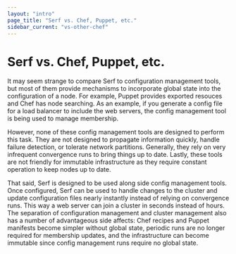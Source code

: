 ```yaml
---
layout: "intro"
page_title: "Serf vs. Chef, Puppet, etc."
sidebar_current: "vs-other-chef"
---
```


# Serf vs. Chef, Puppet, etc.

It may seem strange to compare Serf to configuration management tools,
but most of them provide mechanisms to incorporate global state into the
configuration of a node. For example, Puppet provides exported resouces
and Chef has node searching. As an example, if you generate a config file
for a load balancer to include the web servers, the config management
tool is being used to manage membership.

However, none of these config management tools are designed to perform
this task. They are not designed to propagate information quickly,
handle failure detection, or tolerate network partitions. Generally,
they rely on very infrequent convergence runs to bring things up to date.
Lastly, these tools are not friendly for immutable infrastructure as they
require constant operation to keep nodes up to date.

That said, Serf is designed to be used along side config management tools.
Once configured, Serf can be used to handle changes to the cluster and
update configuration files nearly instantly instead of relying on convergence
runs. This way a web server can join a cluster in seconds instead of hours.
The separation of configuration management and cluster management also has
a number of advantageous side affects: Chef recipes and Puppet manifests become
simpler without global state, periodic runs are no longer required for
membership updates, and the infrastructure can become immutable since
config management runs require no global state.
